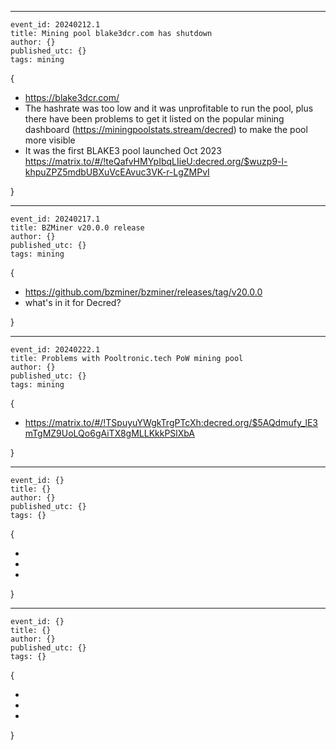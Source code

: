----
```
event_id: 20240212.1
title: Mining pool blake3dcr.com has shutdown
author: {}
published_utc: {}
tags: mining
```

{

- https://blake3dcr.com/
- The hashrate was too low and it was unprofitable to run the pool, plus there have been problems to get it listed on the popular mining dashboard (https://miningpoolstats.stream/decred) to make the pool more visible
- It was the first BLAKE3 pool launched Oct 2023 https://matrix.to/#/!teQafvHMYpIbqLIieU:decred.org/$wuzp9-l-khpuZPZ5mdbUBXuVcEAvuc3VK-r-LgZMPvI

}


----
```
event_id: 20240217.1
title: BZMiner v20.0.0 release
author: {}
published_utc: {}
tags: mining
```

{

- https://github.com/bzminer/bzminer/releases/tag/v20.0.0
- what's in it for Decred?

}


----
```
event_id: 20240222.1
title: Problems with Pooltronic.tech PoW mining pool
author: {}
published_utc: {}
tags: mining
```

{

- https://matrix.to/#/!TSpuyuYWgkTrgPTcXh:decred.org/$5AQdmufy_lE3mTgMZ9UoLQo6gAiTX8gMLLKkkPSlXbA

}


----

```
event_id: {}
title: {}
author: {}
published_utc: {}
tags: {}
```

{

- 
- 
- 

}


----
```
event_id: {}
title: {}
author: {}
published_utc: {}
tags: {}
```

{

- 
- 
- 

}



